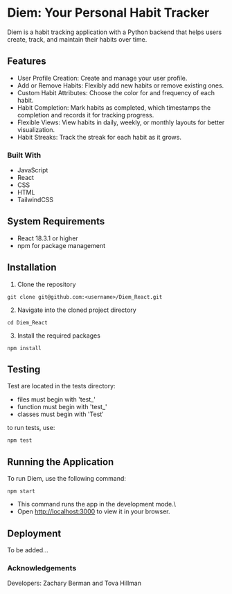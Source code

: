 # Diem: Your Personal Habit Tracker

Diem is a habit tracking application with a Python backend that helps users create, track, and maintain their habits over time.

## Features

- User Profile Creation: Create and manage your user profile.
- Add or Remove Habits: Flexibly add new habits or remove existing ones.
- Custom Habit Attributes: Choose the color for and frequency of each habit.
- Habit Completion: Mark habits as completed, which timestamps the completion and records it for tracking progress.
- Flexible Views: View habits in daily, weekly, or monthly layouts for better visualization.
- Habit Streaks: Track the streak for each habit as it grows.

### Built With

* JavaScript
* React
* CSS
* HTML
* TailwindCSS

## System Requirements

- React 18.3.1 or higher
- npm for package management

## Installation

1. Clone the repository
```console
git clone git@github.com:<username>/Diem_React.git
```

2. Navigate into the cloned project directory
```console
cd Diem_React
```

3. Install the required packages
```console
npm install
```

## Testing

Test are located in the tests directory:
- files must begin with 'test_'
- function must begin with 'test_'
- classes must begin with 'Test'

to run tests, use:
```
npm test
```

## Running the Application

To run Diem, use the following command:
```console
npm start
```
* This command runs the app in the development mode.\
* Open [http://localhost:3000](http://localhost:3000) to view it in your browser.

## Deployment
To be added...

### Acknowledgements
Developers: Zachary Berman and Tova Hillman